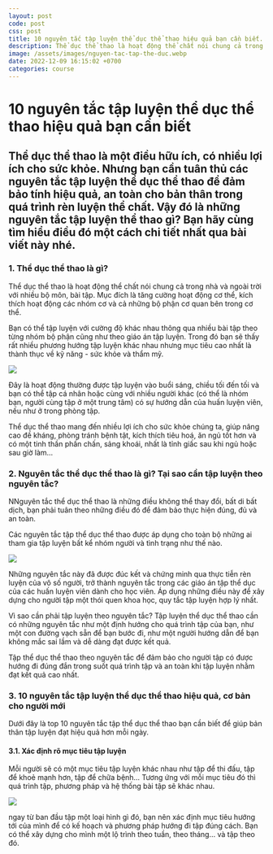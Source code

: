 ```yaml
---
layout: post
code: post
css: post
title: 10 nguyên tắc tập luyện thể dục thể thao hiệu quả bạn cần biết.
description: Thể dục thể thao là hoạt động thể chất nói chung cả trong nhà và ngoài trời với nhiều bộ môn, bài tập. Mục đích là tăng cường hoạt động cơ thể, kích thích hoạt động các nhóm cơ và cả những bộ phận cơ quan bên trong cơ thể.
image: /assets/images/nguyen-tac-tap-the-duc.webp
date: 2022-12-09 16:15:02 +0700
categories: course
---
```


# **10 nguyên tắc tập luyện thể dục thể thao hiệu quả bạn cần biết**

## **Thể dục thể thao là một điều hữu ích, có nhiều lợi ích cho sức khỏe. Nhưng bạn cần tuân thủ các nguyên tắc tập luyện thể dục thể thao để đảm bảo tính hiệu quả, an toàn cho bản thân trong quá trình rèn luyện thể chất. Vậy đó là những nguyên tắc tập luyện thể thao gì? Bạn hãy cùng tìm hiểu điều đó một cách chi tiết nhất qua bài viết này nhé.**

### **1. Thể dục thể thao là gì?**

Thể dục thể thao là hoạt động thể chất nói chung cả trong nhà và ngoài trời với nhiều bộ môn, bài tập. Mục đích là tăng cường hoạt động cơ thể, kích thích hoạt động các nhóm cơ và cả những bộ phận cơ quan bên trong cơ thể.

Bạn có thể tập luyện với cường độ khác nhau thông qua nhiều bài tập theo từng nhóm bộ phận cũng như theo giáo án tập luyện. Trong đó bạn sẽ thấy rất nhiều phương hướng tập luyện khác nhau nhưng mục tiêu cao nhất là thành thục về kỹ năng - sức khỏe và thẩm mỹ.

![](https://oreni.vn/uploads/contents/cac-nguyen-tac-tap-luyen-the-duc-the-thao-2.jpg)

Đây là hoạt động thường được tập luyện vào buổi sáng, chiều tối đến tối và bạn có thể tập cá nhân hoặc cùng với nhiều người khác (có thể là nhóm bạn, người cùng tập ở một trung tâm) có sự hướng dẫn của huấn luyện viên, nếu như ở trong phòng tập.

Thể dục thể thao mang đến nhiều lợi ích cho sức khỏe chúng ta, giúp nâng cao đề kháng, phòng tránh bệnh tật, kích thích tiêu hoá, ăn ngủ tốt hơn và có một tinh thần phấn chấn, sảng khoái, nhất là tỉnh giấc sau khi ngủ hoặc sau giờ làm...

### **2. Nguyên tắc thể dục thể thao là gì? Tại sao cần tập luyện theo nguyên tắc?**

NNguyên tắc thể dục thể thao là những điều không thể thay đổi, bất di bất dịch, bạn phải tuân theo những điều đó để đảm bảo thực hiện đúng, đủ và an toàn.

Các nguyên tắc tập thể dục thể thao được áp dụng cho toàn bộ những ai tham gia tập luyện bất kể nhóm người và tình trạng như thế nào.

![](https://oreni.vn/uploads/contents/cac-nguyen-tac-tap-luyen-the-duc-the-thao-3.jpg)

Những nguyên tắc này đã được đúc kết và chứng minh qua thực tiễn rèn luyện của vô số người, trở thành nguyên tắc trong các giáo án tập thể dục của các huấn luyện viên dành cho học viên. Áp dụng những điều này để xây dựng cho người tập một thói quen khoa học, quy tắc tập luyện hợp lý nhất.

Vì sao cần phải tập luyện theo nguyên tắc? Tập luyện thể dục thể thao cần có những nguyên tắc như một định hướng cho quá trình tập của bạn, như một con đường vạch sẵn để bạn bước đi, như một người hướng dẫn để bạn không mắc sai lầm và dễ dàng đạt được kết quả.

Tập thể dục thể thao theo nguyên tắc để đảm bảo cho người tập có được hướng đi đúng đắn trong suốt quá trình tập và an toàn khi tập luyện nhằm đạt kết quả cao nhất.

### **3. 10 nguyên tắc tập luyện thể dục thể thao hiệu quả, cơ bản cho người mới**

Dưới đây là top 10 nguyên tắc tập thể dục thể thao bạn cần biết để giúp bản thân tập luyện đạt hiệu quả hơn mỗi ngày.

#### **3.1. Xác định rõ mục tiêu tập luyện**

Mỗi người sẽ có một mục tiêu tập luyện khác nhau như tập để thi đấu, tập để khoẻ mạnh hơn, tập để chữa bệnh… Tương ứng với mỗi mục tiêu đó thì quá trình tập, phương pháp và hệ thống bài tập sẽ khác nhau.

![](https://oreni.vn/uploads/contents/cac-nguyen-tac-tap-luyen-the-duc-the-thao-5.jpg)

ngay từ ban đầu tập một loại hình gì đó, bạn nên xác định mục tiêu hướng tới của mình để có kế hoạch và phương pháp hướng đi tập đúng cách. Bạn có thể xây dựng cho mình một lộ trình theo tuần, theo tháng… và tập theo đó.
